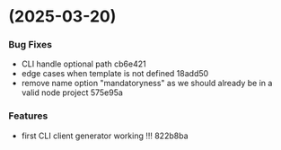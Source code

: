 #  (2025-03-20)


### Bug Fixes

* CLI handle optional path cb6e421
* edge cases when template is not defined 18add50
* remove name option "mandatoryness" as we should already be in a valid node project 575e95a


### Features

* first CLI client generator working !!! 822b8ba



